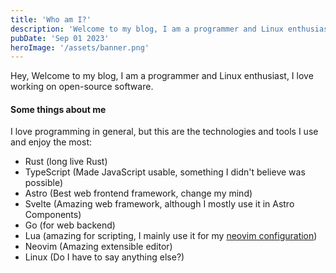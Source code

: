 ```yaml
---
title: 'Who am I?'
description: 'Welcome to my blog, I am a programmer and Linux enthusiast'
pubDate: 'Sep 01 2023'
heroImage: '/assets/banner.png' 
---
```


Hey, Welcome to my blog, I am a programmer and Linux enthusiast, I love working on open-source software.

#### Some things about me

I love programming in general, but this are the technologies and tools I use and enjoy the most:

- Rust (long live Rust)
- TypeScript (Made JavaScript usable, something I didn't believe was possible)
- Astro (Best web frontend framework, change my mind)
- Svelte (Amazing web framework, although I mostly use it in Astro Components)
- Go (for web backend)
- Lua (amazing for scripting, I mainly use it for my [neovim configuration](https://github.com/angelnext/dotfiles/tree/main/.config/nvim))
- Neovim (Amazing extensible editor)
- Linux (Do I have to say anything else?)
